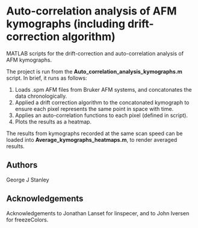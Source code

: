 # Auto-correlation analysis of AFM kymographs (including drift-correction algorithm)

MATLAB scripts for the drift-correction and auto-correlation analysis of AFM kymographs.

The project is run from the **Auto_correlation_analysis_kymographs.m** script. In brief, it runs as follows:

1. Loads .spm AFM files from Bruker AFM systems, and concatonates the data chronologically.
2. Applied a drift correction algorithm to the concatonated kymograph to ensure each pixel represents the same point in space with time.
3. Applies an auto-correlation functions to each pixel (defined in script).
4. Plots the results as a heatmap.

The results from kymographs recorded at the same scan speed can be loaded into **Average_kymographs_heatmaps.m**, to render averaged results.

## Authors

George J Stanley

## Acknowledgements

Acknowledgements to Jonathan Lanset for linspecer, and to John Iversen for freezeColors.
